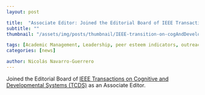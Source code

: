 ```yaml
---
layout: post

title:  "Associate Editor: Joined the Editorial Board of IEEE Transactions on Cognitive and Developmental Systems (TCDS)"
subtitle: ""
thumbnail: "/assets/img/posts/thumbnail/IEEE-transition-on-cogAndDevelopment.png"

tags: [Academic Management, Leadership, peer esteem indicators, outreach, Editorial Board]
categories: [news]

author: Nicolás Navarro-Guerrero
---
```

Joined the Editorial Board of <a href="https://cis.ieee.org/publications/t-cognitive-and-developmental-systems" target="_blank">IEEE Transactions on Cognitive and Developmental Systems (TCDS)</a> as an Associate Editor.

<!--more-->

